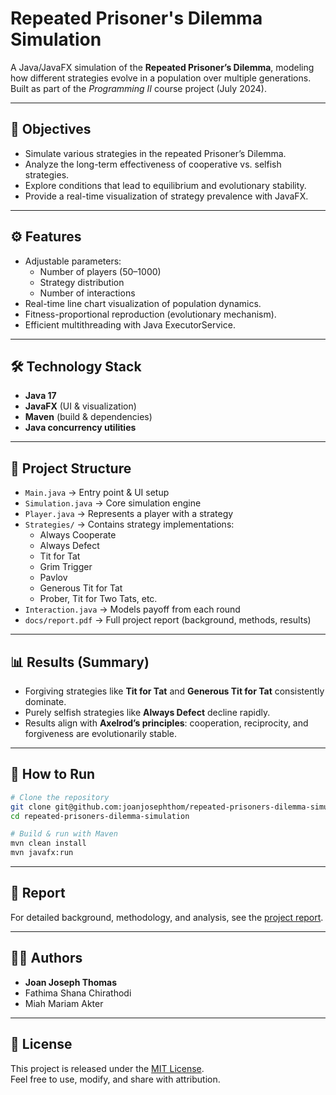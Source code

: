 # Repeated Prisoner's Dilemma Simulation

A Java/JavaFX simulation of the **Repeated Prisoner’s Dilemma**, modeling how different strategies evolve in a population over multiple generations. Built as part of the *Programming II* course project (July 2024).

---

## 🎯 Objectives
- Simulate various strategies in the repeated Prisoner’s Dilemma.  
- Analyze the long-term effectiveness of cooperative vs. selfish strategies.  
- Explore conditions that lead to equilibrium and evolutionary stability.  
- Provide a real-time visualization of strategy prevalence with JavaFX.  

---

## ⚙️ Features
- Adjustable parameters:  
  - Number of players (50–1000)  
  - Strategy distribution  
  - Number of interactions  
- Real-time line chart visualization of population dynamics.  
- Fitness-proportional reproduction (evolutionary mechanism).  
- Efficient multithreading with Java ExecutorService.  

---

## 🛠️ Technology Stack
- **Java 17**  
- **JavaFX** (UI & visualization)  
- **Maven** (build & dependencies)  
- **Java concurrency utilities**  

---

## 📂 Project Structure
- `Main.java` → Entry point & UI setup  
- `Simulation.java` → Core simulation engine  
- `Player.java` → Represents a player with a strategy  
- `Strategies/` → Contains strategy implementations:  
  - Always Cooperate  
  - Always Defect  
  - Tit for Tat  
  - Grim Trigger  
  - Pavlov  
  - Generous Tit for Tat  
  - Prober, Tit for Two Tats, etc.  
- `Interaction.java` → Models payoff from each round  
- `docs/report.pdf` → Full project report (background, methods, results)  

---

## 📊 Results (Summary)
- Forgiving strategies like **Tit for Tat** and **Generous Tit for Tat** consistently dominate.  
- Purely selfish strategies like **Always Defect** decline rapidly.  
- Results align with **Axelrod’s principles**: cooperation, reciprocity, and forgiveness are evolutionarily stable.  

---

## 🚀 How to Run
```bash
# Clone the repository
git clone git@github.com:joanjosephthom/repeated-prisoners-dilemma-simulation.git
cd repeated-prisoners-dilemma-simulation

# Build & run with Maven
mvn clean install
mvn javafx:run
```
---

## 📖 Report
For detailed background, methodology, and analysis, see the [project report](docs/report.pdf).

---

## 👨‍💻 Authors
- **Joan Joseph Thomas**  
- Fathima Shana Chirathodi  
- Miah Mariam Akter  

---

## 📜 License
This project is released under the [MIT License](LICENSE).  
Feel free to use, modify, and share with attribution.
